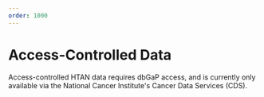 ```yaml
---
order: 1000
---
```


# Access-Controlled Data

Access-controlled HTAN data requires dbGaP access, and is currently only available via the National Cancer Institute's Cancer Data Services (CDS).
